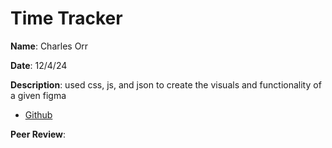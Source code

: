 # Time Tracker

**Name**: Charles Orr

**Date**: 12/4/24

**Description**: used css, js, and json to create the visuals and functionality of a given figma

- [Github](https://github.com/HalfwitGoldfish/time-tracking-dashboard-main)

**Peer Review**: 